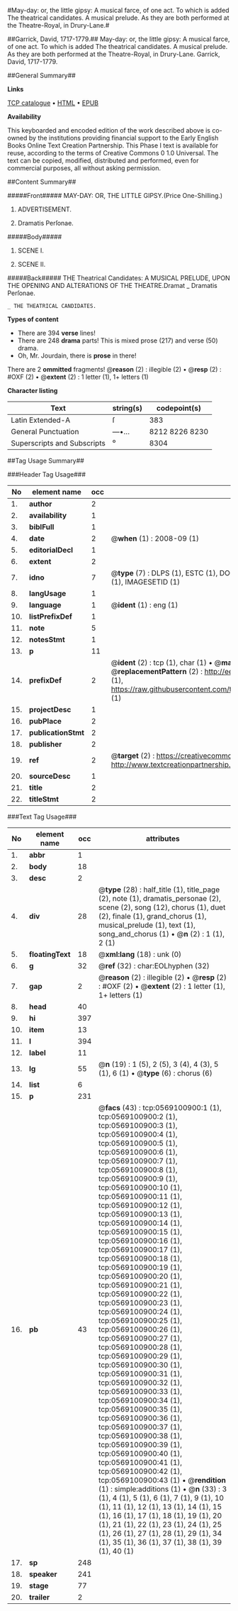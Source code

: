 #May-day: or, the little gipsy: A musical farce, of one act. To which is added The theatrical candidates. A musical prelude. As they are both performed at the Theatre-Royal, in Drury-Lane.#

##Garrick, David, 1717-1779.##
May-day: or, the little gipsy: A musical farce, of one act. To which is added The theatrical candidates. A musical prelude. As they are both performed at the Theatre-Royal, in Drury-Lane.
Garrick, David, 1717-1779.

##General Summary##

**Links**

[TCP catalogue](http://www.ota.ox.ac.uk/tcp/)  • 
[HTML](http://tei.it.ox.ac.uk/tcp/Texts-HTML/free/004/004805720.html)  • 
[EPUB](http://tei.it.ox.ac.uk/tcp/Texts-EPUB/free/004/004805720.epub)

**Availability**

This keyboarded and encoded edition of the
	       work described above is co-owned by the institutions
	       providing financial support to the Early English Books
	       Online Text Creation Partnership. This Phase I text is
	       available for reuse, according to the terms of Creative
	       Commons 0 1.0 Universal. The text can be copied,
	       modified, distributed and performed, even for
	       commercial purposes, all without asking permission.


##Content Summary##

#####Front#####
MAY-DAY: OR, THE LITTLE GIPSY.(Price One-Shilling.)
1. ADVERTISEMENT.

1. Dramatis Perſonae.

#####Body#####

1. SCENE I.

1. SCENE II.

#####Back#####
THE Theatrical Candidates: A MUSICAL PRELUDE, UPON THE OPENING AND ALTERATIONS OF THE THEATRE.Dramat
    _ Dramatis Perſonae.

    _ THE THEATRICAL CANDIDATES.

**Types of content**

  * There are 394 **verse** lines!
  * There are 248 **drama** parts! This is mixed prose (217) and verse (50) drama.
  * Oh, Mr. Jourdain, there is **prose** in there!

There are 2 **ommitted** fragments! 
 @__reason__ (2) : illegible (2)  •  @__resp__ (2) : #OXF (2)  •  @__extent__ (2) : 1 letter (1), 1+ letters (1)

**Character listing**


|Text|string(s)|codepoint(s)|
|---|---|---|
|Latin Extended-A|ſ|383|
|General Punctuation|—•…|8212 8226 8230|
|Superscripts             and Subscripts|⁰|8304|

##Tag Usage Summary##

###Header Tag Usage###

|No|element name|occ|attributes|
|---|---|---|---|
|1.|__author__|2||
|2.|__availability__|1||
|3.|__biblFull__|1||
|4.|__date__|2| @__when__ (1) : 2008-09 (1)|
|5.|__editorialDecl__|1||
|6.|__extent__|2||
|7.|__idno__|7| @__type__ (7) : DLPS (1), ESTC (1), DOCNO (1), TCP (1), GALEDOCNO (1), CONTENTSET (1), IMAGESETID (1)|
|8.|__langUsage__|1||
|9.|__language__|1| @__ident__ (1) : eng (1)|
|10.|__listPrefixDef__|1||
|11.|__note__|5||
|12.|__notesStmt__|1||
|13.|__p__|11||
|14.|__prefixDef__|2| @__ident__ (2) : tcp (1), char (1)  •  @__matchPattern__ (2) : ([0-9\-]+):([0-9IVX]+) (1), (.+) (1)  •  @__replacementPattern__ (2) : http://eebo.chadwyck.com/downloadtiff?vid=$1&page=$2 (1), https://raw.githubusercontent.com/textcreationpartnership/Texts/master/tcpchars.xml#$1 (1)|
|15.|__projectDesc__|1||
|16.|__pubPlace__|2||
|17.|__publicationStmt__|2||
|18.|__publisher__|2||
|19.|__ref__|2| @__target__ (2) : https://creativecommons.org/publicdomain/zero/1.0/ (1), http://www.textcreationpartnership.org/docs/. (1)|
|20.|__sourceDesc__|1||
|21.|__title__|2||
|22.|__titleStmt__|2||


###Text Tag Usage###

|No|element name|occ|attributes|
|---|---|---|---|
|1.|__abbr__|1||
|2.|__body__|18||
|3.|__desc__|2||
|4.|__div__|28| @__type__ (28) : half_title (1), title_page (2), note (1), dramatis_personae (2), scene (2), song (12), chorus (1), duet (2), finale (1), grand_chorus (1), musical_prelude (1), text (1), song_and_chorus (1)  •  @__n__ (2) : 1 (1), 2 (1)|
|5.|__floatingText__|18| @__xml:lang__ (18) : unk (0)|
|6.|__g__|32| @__ref__ (32) : char:EOLhyphen (32)|
|7.|__gap__|2| @__reason__ (2) : illegible (2)  •  @__resp__ (2) : #OXF (2)  •  @__extent__ (2) : 1 letter (1), 1+ letters (1)|
|8.|__head__|40||
|9.|__hi__|397||
|10.|__item__|13||
|11.|__l__|394||
|12.|__label__|11||
|13.|__lg__|55| @__n__ (19) : 1 (5), 2 (5), 3 (4), 4 (3), 5 (1), 6 (1)  •  @__type__ (6) : chorus (6)|
|14.|__list__|6||
|15.|__p__|231||
|16.|__pb__|43| @__facs__ (43) : tcp:0569100900:1 (1), tcp:0569100900:2 (1), tcp:0569100900:3 (1), tcp:0569100900:4 (1), tcp:0569100900:5 (1), tcp:0569100900:6 (1), tcp:0569100900:7 (1), tcp:0569100900:8 (1), tcp:0569100900:9 (1), tcp:0569100900:10 (1), tcp:0569100900:11 (1), tcp:0569100900:12 (1), tcp:0569100900:13 (1), tcp:0569100900:14 (1), tcp:0569100900:15 (1), tcp:0569100900:16 (1), tcp:0569100900:17 (1), tcp:0569100900:18 (1), tcp:0569100900:19 (1), tcp:0569100900:20 (1), tcp:0569100900:21 (1), tcp:0569100900:22 (1), tcp:0569100900:23 (1), tcp:0569100900:24 (1), tcp:0569100900:25 (1), tcp:0569100900:26 (1), tcp:0569100900:27 (1), tcp:0569100900:28 (1), tcp:0569100900:29 (1), tcp:0569100900:30 (1), tcp:0569100900:31 (1), tcp:0569100900:32 (1), tcp:0569100900:33 (1), tcp:0569100900:34 (1), tcp:0569100900:35 (1), tcp:0569100900:36 (1), tcp:0569100900:37 (1), tcp:0569100900:38 (1), tcp:0569100900:39 (1), tcp:0569100900:40 (1), tcp:0569100900:41 (1), tcp:0569100900:42 (1), tcp:0569100900:43 (1)  •  @__rendition__ (1) : simple:additions (1)  •  @__n__ (33) : 3 (1), 4 (1), 5 (1), 6 (1), 7 (1), 9 (1), 10 (1), 11 (1), 12 (1), 13 (1), 14 (1), 15 (1), 16 (1), 17 (1), 18 (1), 19 (1), 20 (1), 21 (1), 22 (1), 23 (1), 24 (1), 25 (1), 26 (1), 27 (1), 28 (1), 29 (1), 34 (1), 35 (1), 36 (1), 37 (1), 38 (1), 39 (1), 40 (1)|
|17.|__sp__|248||
|18.|__speaker__|241||
|19.|__stage__|77||
|20.|__trailer__|2||
